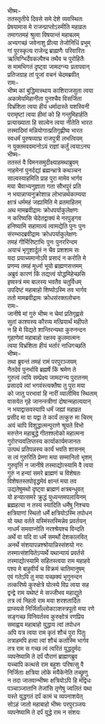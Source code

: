 भीष्मः-  
ततस्तृतीये दिवसे समे देशे व्यवस्थितः  
प्रेषयामास मे राजन्प्राप्तोऽस्मीति महाव्रतः  
तमागतमहं श्रुत्वा विषयान्तं महाबलम्  
अभ्यगच्छं जवेनाशु प्रीत्या तेजोनिधिं प्रभुम्  
गां पुरस्कृत्य राजेन्द्र ब्राह्मणैः परिवारितः  
ऋत्विग्भिर्देवकल्पैश्च तथैव च पुरोहितैः  
स मामभिगतं दृष्ट्वा जामदग्न्यः प्रतापवान्  
प्रतिजग्राह तां पूजां वचनं चेदमब्रवीत्  
रामः-  
भीष्म कां बुद्धिमास्थाय काशिराजसुता त्वया  
अकामेयमिहानीता पुनश्चैव विसर्जिता  
विभ्रंशिता त्वया हीयं धर्मादास्ते यशस्विनी  
परामृष्टां त्वया हीमां को हि गन्तुमिहार्हति  
प्रत्याख्याता हि साल्वेन त्वया नीतेति भारत  
तस्मादिमां मन्नियोगात्प्रतिगृह्णीष्व भारत  
स्वधर्मं पुरुषव्याघ्र राजपुत्री लभत्वियम्  
न युक्तमववमानोऽयं राज्ञां कर्तुं त्वयाऽनघ  
भीष्मः-  
ततस्तं वै विमनसमुदीक्ष्याहमथाब्रुवम्  
नाहमेनां पुनर्दद्यां ब्रह्मन्भ्रात्रे कथञ्चन  
साल्वस्याहमिति प्राह पुरा मामेव भार्गव  
मया चैवाभ्यनुज्ञाता गता सौभपुरं प्रति  
न भयान्नाप्यनुक्रोशान्न लोभान्नर्थकाम्यया  
क्षात्रं धर्ममहं जह्यामिति मे व्रतमाहितम्  
अथ मामब्रवीद्रामः क्रोधपर्याकुलेक्षणः  
न करिष्यसि चेदेतद्वाक्यं मे नरपुङ्गव  
हनिष्यामि सहामात्यं त्वामद्येति पुनः पुनः  
संरम्भादब्रवीद्रामः क्रोधपर्याकुलेक्षणः  
तमहं गीर्भिरिष्टाभिः पुनः पुनररिन्दम  
अयाचं भृगुशार्दूलं न चैव प्रशशाम सः  
यदा प्रयाच्यमानोऽपि प्रसादं न करोति मे  
प्रणम्य तमहं मूर्ध्ना भूयो ब्राह्मणसत्तमम्  
अब्रुवं कारणं किं तद्यत्त्वं योद्धमिहेच्छसि  
इष्वस्त्रं मम बालस्य भवतैव चतुर्विधम्  
उपदिष्टं महाबाहो शिष्योऽस्मि तव भार्गव  
ततो मामब्रवीद्रामः क्रोधसंरक्तलोचनः  
रामः-  
जानीषे मां गुरुं भीष्म न चेमां प्रतिगृह्णसे  
सुतां काश्यस्य कौरव्य मत्प्रियार्थं महीपते  
न हि मे विद्यते शान्तिरन्यथा कुरुनन्दन  
गृहाणेमां महाबाहो रक्षस्व कुलमात्मनः  
त्वया विभ्रंशिता हीयं भर्तारं नाधिगच्छति  
भीष्मः-  
तथा ब्रुवन्तं तमहं रामं परपुरञ्जयम्  
नैतदेवं पुनर्भावि ब्रह्मर्षे किं श्रमेण ते  
गुरुत्वं त्वयि सम्प्रेक्ष्य जामदग्न्य पुरातनम्  
प्रसादये त्वां भगवंस्त्यक्तैषा तु पुरा मया  
को जातु परभावां हि नारीं व्यालीमिव स्थिताम्  
वासयेत गृहे जानन्स्त्रीणां दोषान्महात्ययान्  
न भयाद्वासवस्यापि धर्मं जह्यां महाव्रत  
प्रसीद मा वा यद्वा ते कार्यं तत्कुरु मा चिरम्  
अयं चापि विशुद्धात्मन्पुराणे श्रूयते विभो  
मरुत्तेन महाबुद्धे गीतश्श्लोको महात्मना  
गुरोरप्यवलिप्तस्य कार्याकार्यमजानतः  
उत्पथं प्रतिपन्नस्य कार्यं भवति शासनम्  
स त्वं गुरुरिति प्रेम्णा मया सम्मानितो भृशम्  
गुरुवृत्तिं न जानीषे तस्माद्योत्स्यामि वै त्वया  
गुरुं न हन्यां समरे ब्राह्मणं च विशेषतः  
विशेषतस्तपोवृद्धमेवं क्षान्तं मया तव  
उद्यतेषुमथो दृष्ट्वा ब्राह्मणं क्षत्रबन्धुवत्  
यो हन्यात्समरे क्रुद्धं युध्यन्तमपलायिनम्  
ब्रह्महत्या न तस्य स्यादिति धर्मेषु निश्चयः  
क्षत्रियाणां स्थितो धर्मे क्षत्रियोऽस्मि तपोधन  
यो यथा वर्तते यस्मिंस्तस्मिन्नेव प्रवर्तयन्  
नाधर्मं समवाप्नोति नरश्श्रेयश्च विन्दति  
अर्थे वा यदि वा धर्मे समर्थो देशकालवित्  
अनर्थे संशयापन्नश्श्रोयान्निस्संशयो नरः  
तस्मात्संशयितेऽप्यर्थे यथान्यायं प्रवर्तसे  
तस्माद्योत्स्यामि सहितस्त्वया राम महाहवे  
पश्य मे बाहुवीर्यं च विक्रमं चातिमानुषम्  
एवं गतेऽपि तु मया यच्छक्यं भृगुनन्दन  
तत्करिष्ये कुरुक्षेत्रे योत्स्ये विप्र त्वया सह  
द्वन्द्वे राम यथेष्टं मे सज्जीभव महाद्युते  
तत्र त्वं निहतो राम मया शरशतार्दितः  
प्राप्स्यसे निर्जिताँल्लोकाञ्शस्त्रपूतो मया रणे  
सङ्गच्छ विनिवर्तस्व कुरुक्षोत्रं रणप्रिय  
समाह्वय महाबाहो युद्धाय त्वां तपोधन  
अपि यत्र त्वया राम कृतं शौचं पुरा पितुः  
तत्राहमपि हत्वा त्वां शौचं कर्तास्मि भार्गव  
तत्र राम स गच्छ त्वं त्वरितं युद्धदुर्मदः  
व्यपनेष्यामि ते दर्पं पौराणं ब्राह्मणब्रुव  
यच्चापि कत्थसे राम बहुशः परिषत्सु वै  
निर्जिताः क्षत्रिया लोके मयैकेनेति तच्छ्रृणु  
न तदा जातवान्भीष्मः क्षत्रियोऽपि हि मद्विधः  
पञ्चाञ्जातानि तेजांसि तृणेषु ज्वलितं यथा  
यस्ते युद्धगतं दर्पं कामं च व्यपनाशयेत्  
सोऽहं जातो महाबाहो भीष्मः परपुरञ्जयः  
व्यपनेष्यामि ते दर्पं युद्धे राम न संशयः  
